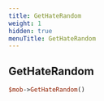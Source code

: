 ```yaml
---
title: GetHateRandom
weight: 1
hidden: true
menuTitle: GetHateRandom
---
```

## GetHateRandom
```perl
$mob->GetHateRandom()
```